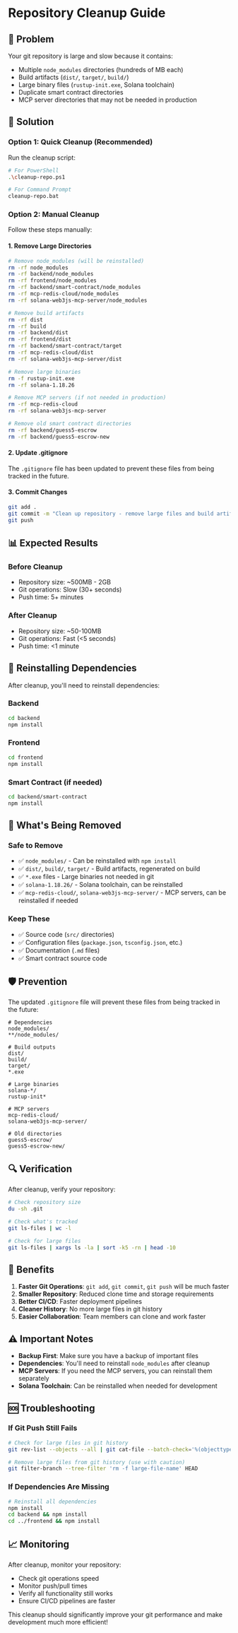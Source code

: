 # Repository Cleanup Guide

## 🚨 Problem
Your git repository is large and slow because it contains:
- Multiple `node_modules` directories (hundreds of MB each)
- Build artifacts (`dist/`, `target/`, `build/`)
- Large binary files (`rustup-init.exe`, Solana toolchain)
- Duplicate smart contract directories
- MCP server directories that may not be needed in production

## 🧹 Solution

### Option 1: Quick Cleanup (Recommended)
Run the cleanup script:
```bash
# For PowerShell
.\cleanup-repo.ps1

# For Command Prompt
cleanup-repo.bat
```

### Option 2: Manual Cleanup
Follow these steps manually:

#### 1. Remove Large Directories
```bash
# Remove node_modules (will be reinstalled)
rm -rf node_modules
rm -rf backend/node_modules
rm -rf frontend/node_modules
rm -rf backend/smart-contract/node_modules
rm -rf mcp-redis-cloud/node_modules
rm -rf solana-web3js-mcp-server/node_modules

# Remove build artifacts
rm -rf dist
rm -rf build
rm -rf backend/dist
rm -rf frontend/dist
rm -rf backend/smart-contract/target
rm -rf mcp-redis-cloud/dist
rm -rf solana-web3js-mcp-server/dist

# Remove large binaries
rm -f rustup-init.exe
rm -rf solana-1.18.26

# Remove MCP servers (if not needed in production)
rm -rf mcp-redis-cloud
rm -rf solana-web3js-mcp-server

# Remove old smart contract directories
rm -rf backend/guess5-escrow
rm -rf backend/guess5-escrow-new
```

#### 2. Update .gitignore
The `.gitignore` file has been updated to prevent these files from being tracked in the future.

#### 3. Commit Changes
```bash
git add .
git commit -m "Clean up repository - remove large files and build artifacts"
git push
```

## 📊 Expected Results

### Before Cleanup
- Repository size: ~500MB - 2GB
- Git operations: Slow (30+ seconds)
- Push time: 5+ minutes

### After Cleanup
- Repository size: ~50-100MB
- Git operations: Fast (<5 seconds)
- Push time: <1 minute

## 🔄 Reinstalling Dependencies

After cleanup, you'll need to reinstall dependencies:

### Backend
```bash
cd backend
npm install
```

### Frontend
```bash
cd frontend
npm install
```

### Smart Contract (if needed)
```bash
cd backend/smart-contract
npm install
```

## 🚫 What's Being Removed

### Safe to Remove
- ✅ `node_modules/` - Can be reinstalled with `npm install`
- ✅ `dist/`, `build/`, `target/` - Build artifacts, regenerated on build
- ✅ `*.exe` files - Large binaries not needed in git
- ✅ `solana-1.18.26/` - Solana toolchain, can be reinstalled
- ✅ `mcp-redis-cloud/`, `solana-web3js-mcp-server/` - MCP servers, can be reinstalled if needed

### Keep These
- ✅ Source code (`src/` directories)
- ✅ Configuration files (`package.json`, `tsconfig.json`, etc.)
- ✅ Documentation (`.md` files)
- ✅ Smart contract source code

## 🛡️ Prevention

The updated `.gitignore` file will prevent these files from being tracked in the future:

```gitignore
# Dependencies
node_modules/
**/node_modules/

# Build outputs
dist/
build/
target/
*.exe

# Large binaries
solana-*/
rustup-init*

# MCP servers
mcp-redis-cloud/
solana-web3js-mcp-server/

# Old directories
guess5-escrow/
guess5-escrow-new/
```

## 🔍 Verification

After cleanup, verify your repository:

```bash
# Check repository size
du -sh .git

# Check what's tracked
git ls-files | wc -l

# Check for large files
git ls-files | xargs ls -la | sort -k5 -rn | head -10
```

## 🚀 Benefits

1. **Faster Git Operations**: `git add`, `git commit`, `git push` will be much faster
2. **Smaller Repository**: Reduced clone time and storage requirements
3. **Better CI/CD**: Faster deployment pipelines
4. **Cleaner History**: No more large files in git history
5. **Easier Collaboration**: Team members can clone and work faster

## ⚠️ Important Notes

- **Backup First**: Make sure you have a backup of important files
- **Dependencies**: You'll need to reinstall `node_modules` after cleanup
- **MCP Servers**: If you need the MCP servers, you can reinstall them separately
- **Solana Toolchain**: Can be reinstalled when needed for development

## 🆘 Troubleshooting

### If Git Push Still Fails
```bash
# Check for large files in git history
git rev-list --objects --all | git cat-file --batch-check='%(objecttype) %(objectname) %(objectsize) %(rest)' | awk '/^blob/ {print $3, $4}' | sort -nr | head -10

# Remove large files from git history (use with caution)
git filter-branch --tree-filter 'rm -f large-file-name' HEAD
```

### If Dependencies Are Missing
```bash
# Reinstall all dependencies
npm install
cd backend && npm install
cd ../frontend && npm install
```

## 📈 Monitoring

After cleanup, monitor your repository:
- Check git operations speed
- Monitor push/pull times
- Verify all functionality still works
- Ensure CI/CD pipelines are faster

This cleanup should significantly improve your git performance and make development much more efficient!
